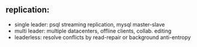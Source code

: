 ---
---
## replication:
- single leader: psql streaming replication, mysql master-slave 
- multi leader: multiple datacenters, offline clients, collab. editing
- leaderless: resolve conflicts by read-repair or background anti-entropy 
